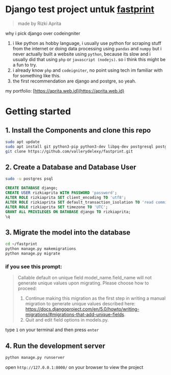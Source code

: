 # Django test project untuk [fastprint](https://recruitment.fastprint.co.id/tes/programmer)
> made by Rizki Aprita

why i pick django over codeingniter
1. i like python as hobby language, i usually use python for scraping stuff from the internet or doing data processing using `pandas` and `numpy` but i never actually built a website using `python`, because its slow and i usually did that using `php` or `javascript (nodejs)`. so i think this might be a fun to try.
2. i already know `php` and `codeigniter`, no point using tech im familiar with for something like this.
3. the first recommendation are django and postgre, so yeah.

my portfolio: [https://aprita.web.id](https://aprita.web.id)




# Getting started
## 1. Install the Components and clone this repo
```bash
sudo apt update
sudo apt install git python3-pip python3-dev libpq-dev postgresql postgresql-contrib
git clone https://github.com/vallerydelexy/fastprint.git
```
## 2. Create a Database and Database User
```bash
sudo -u postgres psql
```
```sql
CREATE DATABASE django;
CREATE USER rizkiaprita WITH PASSWORD 'password';
ALTER ROLE rizkiaprita SET client_encoding TO 'utf8';
ALTER ROLE rizkiaprita SET default_transaction_isolation TO 'read committed';
ALTER ROLE rizkiaprita SET timezone TO 'UTC';
GRANT ALL PRIVILEGES ON DATABASE django TO rizkiaprita;
\q
```
## 3. Migrate the model into the database
```bash
cd ~/fastprint
python manage.py makemigrations
python manage.py migrate
```
### if you see this prompt:
>Callable default on unique field model_name.field_name will not generate unique values upon migrating.
> Please choose how to proceed:
> 1) Continue making this migration as the first step in writing a manual migration to generate unique values described here: https://docs.djangoproject.com/en/5.0/howto/writing-migrations/#migrations-that-add-unique-fields.
> 2) Quit and edit field options in models.py.

type `1` on your terminal and then press `enter`

## 4. Run the development server
```python
python manage.py runserver
```
open `http://127.0.0.1:8000/` on your browser to view the project
